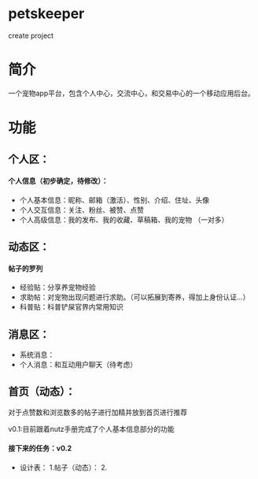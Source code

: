 # petskeeper
create project

# 简介
一个宠物app平台，包含个人中心，交流中心，和交易中心的一个移动应用后台。


# 功能
## 个人区：
#### 个人信息（初步确定，待修改）：
- 个人基本信息：昵称、邮箱（激活）、性别、介绍、住址、头像
- 个人交互信息：关注、粉丝、被赞、点赞
- 个人高级信息：我的发布、我的收藏、草稿箱、我的宠物    （一对多）

## 动态区：
#### 帖子的罗列
- 经验贴：分享养宠物经验
- 求助帖：对宠物出现问题进行求助。（可以拓展到寄养，得加上身份认证...）
- 科普贴：科普铲屎官界内常用知识
## 消息区：

- 系统消息：
- 个人消息：和互动用户聊天（待考虑）
## 首页（动态）：
对于点赞数和浏览数多的帖子进行加精并放到首页进行推荐



v0.1:目前跟着nutz手册完成了个人基本信息部分的功能
#### 接下来的任务：v0.2
- 设计表：
    1.帖子（动态）：
    2.
